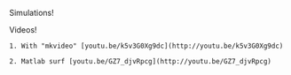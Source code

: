 Simulations!

Videos! 

	1. With "mkvideo" [youtu.be/k5v3G0Xg9dc](http://youtu.be/k5v3G0Xg9dc)

	2. Matlab surf [youtu.be/GZ7_djvRpcg](http://youtu.be/GZ7_djvRpcg)
